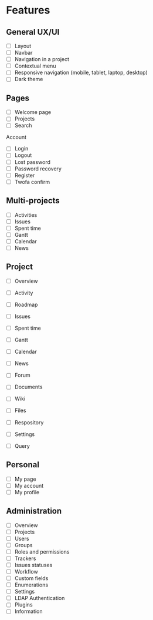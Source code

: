 # Features

## General UX/UI

- [ ] Layout
- [ ] Navbar
- [ ] Navigation in a project
- [ ] Contextual menu
- [ ] Responsive navigation (mobile, tablet, laptop, desktop)
- [ ] Dark theme

## Pages

- [ ] Welcome page
- [ ] Projects
- [ ] Search

Account
- [ ] Login
- [ ] Logout
- [ ] Lost password
- [ ] Password recovery
- [ ] Register
- [ ] Twofa confirm

## Multi-projects

- [ ] Activities
- [ ] Issues
- [ ] Spent time
- [ ] Gantt
- [ ] Calendar
- [ ] News

## Project

- [ ] Overview
- [ ] Activity
- [ ] Roadmap
- [ ] Issues
- [ ] Spent time
- [ ] Gantt
- [ ] Calendar
- [ ] News
- [ ] Forum
- [ ] Documents
- [ ] Wiki
- [ ] Files
- [ ] Respository
- [ ] Settings

- [ ] Query

## Personal

- [ ] My page
- [ ] My account
- [ ] My profile

## Administration

- [ ] Overview
- [ ] Projects
- [ ] Users
- [ ] Groups
- [ ] Roles and permissions
- [ ] Trackers
- [ ] Issues statuses
- [ ] Workflow
- [ ] Custom fields
- [ ] Enumerations
- [ ] Settings
- [ ] LDAP Authentication
- [ ] Plugins
- [ ] Information